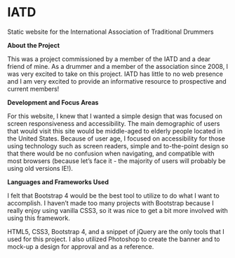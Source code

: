# IATD
Static website for the International Association of Traditional Drummers

<b>About the Project</b>

This was a project commissioned by a member of the IATD and a dear friend of mine. As a drummer and a member of the association since 2008, I was very excited to take on this project. IATD has little to no web presence and I am very excited to provide an informative resource to prospective and current members! 

<b>Development and Focus Areas</b>

For this website, I knew that I wanted a simple design that was focused on screen responsiveness and accessibility. The main demographic of users that would visit this site would be middle-aged to elderly people located in the United States. Because of user age, I focused on accessibility for those using technology such as screen readers, simple and to-the-point design so that there would be no confusion when navigating, and compatible with most browsers (because let’s face it - the majority of users will probably be using old versions IE!). 

<b>Languages and Frameworks Used</b>

I felt that Bootstrap 4 would be the best tool to utilize to do what I want to accomplish. I haven’t made too many projects with Bootstrap because I really enjoy using vanilla CSS3, so it was nice to get a bit more involved with using this framework. 


HTML5, CSS3, Bootstrap 4, and a snippet of jQuery are the only tools that I used for this project. I also utilized Photoshop to create the banner and to mock-up a design for approval and as a reference.
